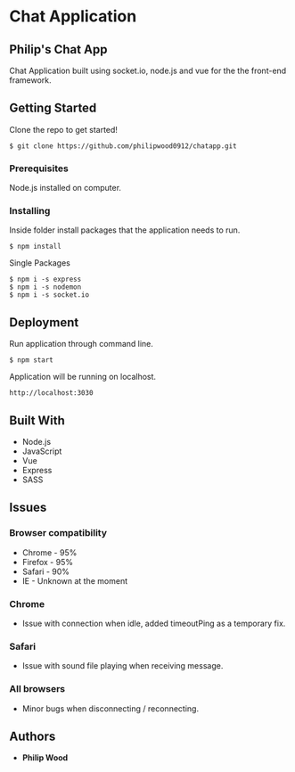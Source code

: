 # Chat Application
## Philip's Chat App

Chat Application built using socket.io, node.js and vue for the the front-end framework.
 
## Getting Started

Clone the repo to get started!
```
$ git clone https://github.com/philipwood0912/chatapp.git
```
### Prerequisites

Node.js installed on computer.

### Installing

Inside folder install packages that the application needs to run.

```
$ npm install
```
Single Packages
```
$ npm i -s express
$ npm i -s nodemon
$ npm i -s socket.io
```

## Deployment

Run application through command line.
```
$ npm start
```
Application will be running on localhost.
```
http://localhost:3030
```

## Built With

* Node.js
* JavaScript
* Vue
* Express
* SASS

## Issues

### Browser compatibility

* Chrome - 95%
* Firefox - 95%
* Safari - 90%
* IE - Unknown at the moment

### Chrome

* Issue with connection when idle, added timeoutPing as a temporary fix.

### Safari

* Issue with sound file playing when receiving message.

### All browsers

* Minor bugs when disconnecting / reconnecting.

## Authors

* **Philip Wood** 

